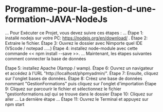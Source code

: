 # Programme-pour-la-gestion-d-une-formation-JAVA-NodeJs
...
Pour Exécuter ce Projet, vous devez suivre ces étapes :
...
Étape 1: installé nodejs sur votre PC: https://nodejs.org/en/download/ .
Étape 2: Extraire le fichier.
Étape 3: Ouvrez le dossier avec Nimporte quel IDE (VScode / notepad .....)
Étape 4: installez node-module avec cette commande << npm install --save >>.
...
Maintenant, les étapes suivantes comment connecter la base de données

Étape 5: installez Apache (Xampp / wamp).
Étape 6: Ouvrez un navigateur et accédez à l'URL "http://localhost/phpmyadmin/".
Étape 7: Ensuite, cliquez sur l'onglet bases de données.
Étape 8: Créez une base de données nommant "GestionFormations" puis cliquez sur l'onglet d'importation
Étape 9: Cliquez sur parcourir le fichier et sélectionnez le fichier "gestionformations.sql qui se trouve dans le dossier
Étape 10: Cliquez sur aller
...
La dernière étape
...
Étape 11: Ouvrez le Terminal et appuyez sur npm start
